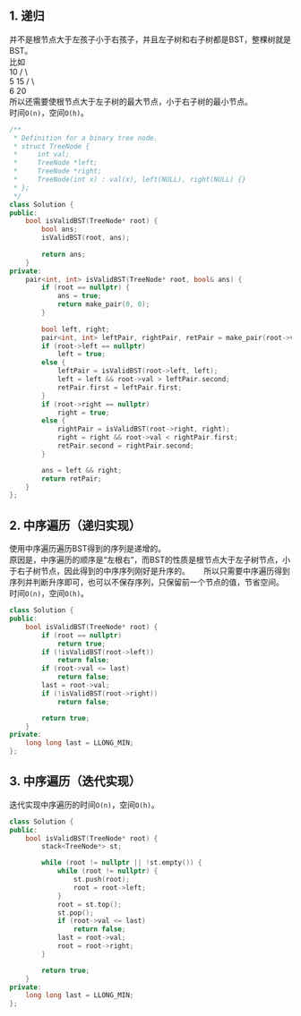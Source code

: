 ## 1. 递归
并不是根节点大于左孩子小于右孩子，并且左子树和右子树都是BST，整棵树就是BST。  
比如  
      10
    /   \  
   5    15
       /  \  
      6   20  
所以还需要使根节点大于左子树的最大节点，小于右子树的最小节点。  
时间`O(n)`，空间`O(h)`。  
```cpp
/**
 * Definition for a binary tree node.
 * struct TreeNode {
 *     int val;
 *     TreeNode *left;
 *     TreeNode *right;
 *     TreeNode(int x) : val(x), left(NULL), right(NULL) {}
 * };
 */
class Solution {
public:
    bool isValidBST(TreeNode* root) {
        bool ans;
        isValidBST(root, ans);
    
        return ans;
    }
private:
    pair<int, int> isValidBST(TreeNode* root, bool& ans) {
        if (root == nullptr) {
            ans = true;
            return make_pair(0, 0);
        }
        
        bool left, right;
        pair<int, int> leftPair, rightPair, retPair = make_pair(root->val, root->val);
        if (root->left == nullptr)
            left = true;
        else {
            leftPair = isValidBST(root->left, left);
            left = left && root->val > leftPair.second;
            retPair.first = leftPair.first;
        }
        if (root->right == nullptr)
            right = true;
        else {
            rightPair = isValidBST(root->right, right);
            right = right && root->val < rightPair.first;
            retPair.second = rightPair.second;
        }

        ans = left && right;
        return retPair;
    }
};
```
  
## 2. 中序遍历（递归实现）
使用中序遍历遍历BST得到的序列是递增的。  
原因是，中序遍历的顺序是“左根右”，而BST的性质是根节点大于左子树节点，小于右子树节点，因此得到的中序序列刚好是升序的。　　
所以只需要中序遍历得到序列并判断升序即可，也可以不保存序列，只保留前一个节点的值，节省空间。  
时间`O(n)`，空间`O(h)`。  
```cpp
class Solution {
public:
    bool isValidBST(TreeNode* root) {
        if (root == nullptr)
            return true;
        if (!isValidBST(root->left))
            return false;
        if (root->val <= last)
            return false;
        last = root->val;
        if (!isValidBST(root->right))
            return false;

        return true;
    }
private:
    long long last = LLONG_MIN;
};
```
  
## 3. 中序遍历（迭代实现）
迭代实现中序遍历的时间`O(n)`，空间`O(h)`。  
```cpp
class Solution {
public:
    bool isValidBST(TreeNode* root) {
        stack<TreeNode*> st;

        while (root != nullptr || !st.empty()) {
            while (root != nullptr) {
                st.push(root);
                root = root->left;
            }
            root = st.top();
            st.pop();
            if (root->val <= last)
                return false;
            last = root->val;
            root = root->right;
        }

        return true;
    }
private:
    long long last = LLONG_MIN;
};
```
